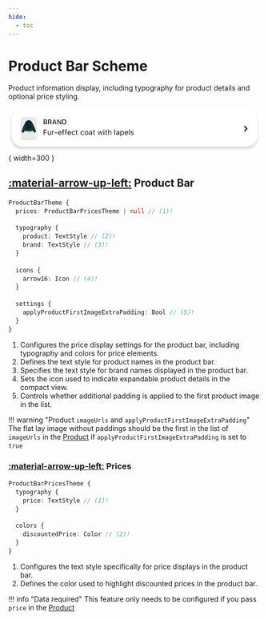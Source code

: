 ```yaml
---
hide:
  - toc
---
```

# Product Bar Scheme

Product information display, including typography for product details and optional price styling.
 
![component](/media/components/product-bar.png){ width=300 }

## [:material-arrow-up-left:](/sdk/developer/configuration/ui/theme/#theme) Product Bar

```typescript
ProductBarTheme {
  prices: ProductBarPricesTheme | null // (1)!

  typography {
    product: TextStyle // (2)!
    brand: TextStyle // (3)!
  }

  icons {
    arrow16: Icon // (4)!
  }

  settings {
    applyProductFirstImageExtraPadding: Bool // (5)!
  }
}
```

1. Configures the price display settings for the product bar, including typography and colors for price elements.
2. Defines the text style for product names in the product bar.
3. Specifies the text style for brand names displayed in the product bar.
4. Sets the icon used to indicate expandable product details in the compact view.
5. Controls whether additional padding is applied to the first product image in the list.

!!! warning "Product `imageUrls` and `applyProductFirstImageExtraPadding`"
    The flat lay image without paddings should be the first in the list of `imageUrls` in the [Product](/sdk/developer/product.md) if `applyProductFirstImageExtraPadding` is set to `true`


### [:material-arrow-up-left:](#product-bar) Prices

```typescript
ProductBarPricesTheme {
  typography {
    price: TextStyle // (1)!
  }

  colors {
    discountedPrice: Color // (2)!
  }
}
```

1. Configures the text style specifically for price displays in the product bar.
2. Defines the color used to highlight discounted prices in the product bar. 

!!! info "Data required"
    This feature only needs to be configured if you pass `price` in the [Product](/sdk/developer/product.md)
